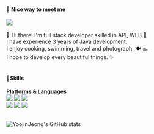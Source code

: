 <h4>🤞 Nice way to meet me</h4>
<a href="https://velog.io/@jjelly" target="_blank"><img src="https://img.shields.io/badge/Velog-20C997?style=flat&logo=Velog&logoColor=white"/></a><br><br>
👋 Hi there! I'm full stack developer skilled in API, WEB.🚀<br>
I have experience 3 years of Java development.<br>
I enjoy cooking, swimming, travel and photograph. 🍽 🏊 <br>
I hope to develop every beautiful things. ✨ <br><br>
<h4>💪Skills</h4>
<b>Platforms & Languages </b><br>
<a href="" target="_blank"><img src="https://img.shields.io/badge/spring-6DB33F?style=plastic&logo=spring&logoColor=white"/></a>
<a href="" target="_blank"><img src="https://img.shields.io/badge/SpringBoot-6DB33F?style=plastic&logo=springboot&logoColor=white"/></a>
<a href="" target="_blank"><img src="https://img.shields.io/badge/java-001E59?style=plastic&logo=java&logoColor=white"/></a><br>
<a href="" target="_blank"><img src="https://img.shields.io/badge/javascript-F7DF1E?style=plastic&logo=javascript&logoColor=white"/></a>
<a href="" target="_blank"><img src="https://img.shields.io/badge/Vue.js-4FC08D?style=plastic&logo=Vue.js&logoColor=white"/></a>
<a href="" target="_blank"><img src="https://img.shields.io/badge/typescript-3178C6?style=plastic&logo=typescript&logoColor=white"/></a><br><br>

![YoojinJeong's GitHub stats](https://github-readme-stats.vercel.app/api?username=YoojinJeong&show_icons=true&theme=vue)
<br><br>

